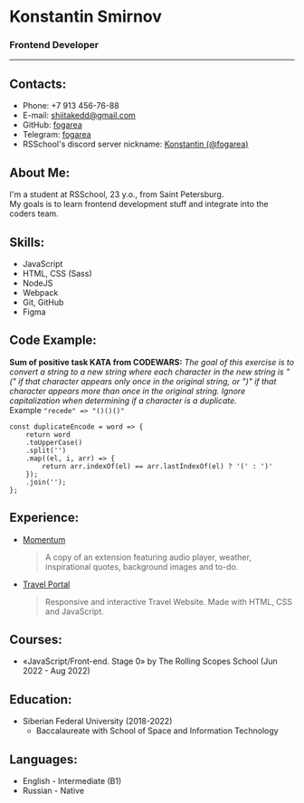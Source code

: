 # Konstantin Smirnov

### Frontend Developer

---

## Contacts:

- Phone: +7 913 456-76-88
- E-mail: shiitakedd@gmail.com
- GitHub: [fogarea](https://github.com/fogarea)
- Telegram: [fogarea](https://t.me/fogarea)
- RSSchool's discord server nickname: [Konstantin (@fogarea)](https://discord.com/invite/QvEYg7EaQ4)

## About Me:

I'm a student at RSSchool, 23 y.o., from Saint Petersburg.<br>
My goals is to learn frontend development stuff and integrate into the coders team.

## Skills:

- JavaScript
- HTML, CSS (Sass)
- NodeJS
- Webpack
- Git, GitHub
- Figma

## Code Example:

**Sum of positive task KATA from CODEWARS:** _The goal of this exercise is to convert a string to a new string where each character in the new string is "(" if that character appears only once in the original string, or ")" if that character appears more than once in the original string. Ignore capitalization when determining if a character is a duplicate._ <br>
Example `"recede" => "()()()"`

```
const duplicateEncode = word => {
    return word
    .toUpperCase()
    .split('')
    .map((el, i, arr) => {
        return arr.indexOf(el) == arr.lastIndexOf(el) ? '(' : ')'
    });
    .join('');
};
```

## Experience:

- [Momentum](https://rolling-scopes-school.github.io/fogarea-JSFEPRESCHOOL2022Q2/momentum/)<br>

  > A copy of an extension featuring audio player, weather, inspirational quotes, background images and to-do.

- [Travel Portal](https://rolling-scopes-school.github.io/fogarea-JSFEPRESCHOOL2022Q2/travel/)
  > Responsive and interactive Travel Website. Made with HTML, CSS and JavaScript.

## Courses:

- «JavaScript/Front-end. Stage 0» by The Rolling Scopes School (Jun 2022 - Aug 2022)

## Education:

- Siberian Federal University (2018-2022)
  - Baccalaureate with School of Space and Information Technology

## Languages:

- English - Intermediate (B1)
- Russian - Native
